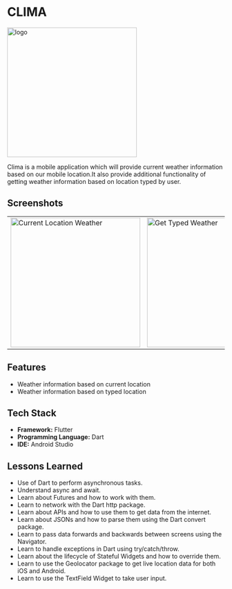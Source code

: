 # CLIMA

<img src="https://user-images.githubusercontent.com/88193033/208902449-44d64334-92b2-4ba2-819b-391017eaba94.jpeg" width="300" hieght="300" alt="logo">

Clima is a mobile application which will provide current weather information based on our mobile location.It also provide additional functionality of getting weather information based on location typed by user.


## Screenshots
<table>
        <tr>
          <td>
            <img src="https://user-images.githubusercontent.com/88193033/208902675-cb58684d-0410-4ef3-a64e-5df0cb8e158c.jpeg" width="300" hieght="300" alt="Current Location Weather">
          </td>
          <td>
             <img src="https://user-images.githubusercontent.com/88193033/208902686-203f1655-33a2-4b69-bc59-925d8dbffde2.jpeg" width="300" hieght="300" alt="Get Typed Weather">
          </td>
          <td>
            <img src="https://user-images.githubusercontent.com/88193033/208902701-770f5253-3214-41d4-9424-fd58ce367e69.jpeg" width="300" hieght="300" alt="Typed Location Weather"> 
          </td>
        </tr>       
 </table>


## Features
- Weather information based on current location
- Weather information based on typed location 

## Tech Stack
- **Framework:** Flutter
- **Programming Language:** Dart
- **IDE:** Android Studio

## Lessons Learned
- Use of Dart to perform asynchronous tasks.
- Understand async and await.
- Learn about Futures and how to work with them.
- Learn to network with the Dart http package.
- Learn about APIs and how to use them to get data from the internet.
- Learn about JSONs and how to parse them using the Dart convert package.
- Learn to pass data forwards and backwards between screens using the Navigator.
- Learn to handle exceptions in Dart using try/catch/throw.
- Learn about the lifecycle of Stateful Widgets and how to override them.
- Learn to use the Geolocator package to get live location data for both iOS and Android.
- Learn to use the TextField Widget to take user input.
